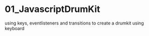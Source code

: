 # 01_JavascriptDrumKit

using keys, eventlisteners and transitions to create a drumkit using keyboard
